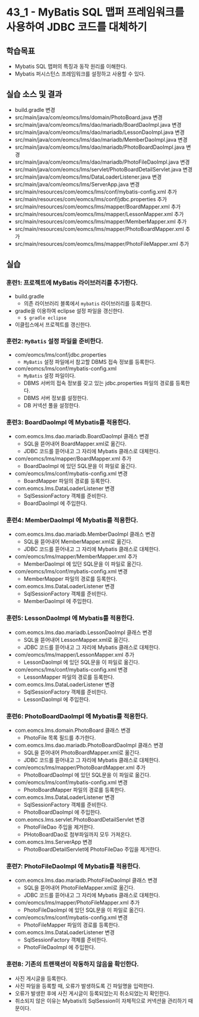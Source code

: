 # 43_1 - MyBatis SQL 맵퍼 프레임워크를 사용하여 JDBC 코드를 대체하기

## 학습목표

- Mybatis SQL 맵퍼의 특징과 동작 원리를 이해한다.
- Mybatis 퍼시스턴스 프레임워크를 설정하고 사용할 수 있다. 

## 실습 소스 및 결과

- build.gradle 변경
- src/main/java/com/eomcs/lms/domain/PhotoBoard.java 변경
- src/main/java/com/eomcs/lms/dao/mariadb/BoardDaoImpl.java 변경
- src/main/java/com/eomcs/lms/dao/mariadb/LessonDaoImpl.java 변경
- src/main/java/com/eomcs/lms/dao/mariadb/MemberDaoImpl.java 변경
- src/main/java/com/eomcs/lms/dao/mariadb/PhotoBoardDaoImpl.java 변경
- src/main/java/com/eomcs/lms/dao/mariadb/PhotoFileDaoImpl.java 변경
- src/main/java/com/eomcs/lms/servlet/PhotoBoardDetailServlet.java 변경
- src/main/java/com/eomcs/lms/DataLoaderListener.java 변경
- src/main/java/com/eomcs/lms/ServerApp.java 변경
- src/main/resources/com/eomcs/lms/conf/mybatis-config.xml 추가
- src/main/resources/com/eomcs/lms/conf/jdbc.properties 추가
- src/main/resources/com/eomcs/lms/mapper/BoardMapper.xml 추가
- src/main/resources/com/eomcs/lms/mapper/LessonMapper.xml 추가
- src/main/resources/com/eomcs/lms/mapper/MemberMapper.xml 추가
- src/main/resources/com/eomcs/lms/mapper/PhotoBoardMapper.xml 추가
- src/main/resources/com/eomcs/lms/mapper/PhotoFileMapper.xml 추가

## 실습  

### 훈련1: 프로젝트에 MyBatis 라이브러리를 추가한다.

- build.gradle   
  - 의존 라이브러리 블록에서 `mybatis` 라이브러리를 등록한다.
- gradle을 이용하여 eclipse 설정 파일을 갱신한다.
  - `$ gradle eclipse`
- 이클립스에서 프로젝트를 갱신한다.
  
### 훈련2: `MyBatis` 설정 파일을 준비한다.

- com/eomcs/lms/conf/jdbc.properties
    - `MyBatis` 설정 파일에서 참고할 DBMS 접속 정보를 등록한다.
- com/eomcs/lms/conf/mybatis-config.xml
    - `MyBatis` 설정 파일이다.
    - DBMS 서버의 접속 정보를 갖고 있는 jdbc.properties 파일의 경로를 등록한다.
    - DBMS 서버 정보를 설정한다.
    - DB 커넥션 풀을 설정한다.

### 훈련3: BoardDaoImpl 에 Mybatis를 적용한다.

- com.eomcs.lms.dao.mariadb.BoardDaoImpl 클래스 변경
  - SQL을 뜯어내어 BoardMapper.xml로 옮긴다.
  - JDBC 코드를 뜯어내고 그 자리에 Mybatis 클래스로 대체한다.
- com/eomcs/lms/mapper/BoardMapper.xml 추가
  - BoardDaoImpl 에 있던 SQL문을 이 파일로 옮긴다.
- com/eomcs/lms/conf/mybatis-config.xml 변경 
  - BoardMapper 파일의 경로를 등록한다.
- com.eomcs.lms.DataLoaderListener 변경
  - SqlSessionFactory 객체를 준비한다.
  - BoardDaoImpl 에 주입한다.

### 훈련4: MemberDaoImpl 에 Mybatis를 적용한다.

- com.eomcs.lms.dao.mariadb.MemberDaoImpl 클래스 변경
  - SQL을 뜯어내어 MemberMapper.xml로 옮긴다.
  - JDBC 코드를 뜯어내고 그 자리에 Mybatis 클래스로 대체한다.
- com/eomcs/lms/mapper/MemberMapper.xml 추가
  - MemberDaoImpl 에 있던 SQL문을 이 파일로 옮긴다.
- com/eomcs/lms/conf/mybatis-config.xml 변경 
  - MemberMapper 파일의 경로를 등록한다.
- com.eomcs.lms.DataLoaderListener 변경
  - SqlSessionFactory 객체를 준비한다.
  - MemberDaoImpl 에 주입한다.

### 훈련5: LessonDaoImpl 에 Mybatis를 적용한다.

- com.eomcs.lms.dao.mariadb.LessonDaoImpl 클래스 변경
  - SQL을 뜯어내어 LessonMapper.xml로 옮긴다.
  - JDBC 코드를 뜯어내고 그 자리에 Mybatis 클래스로 대체한다.
- com/eomcs/lms/mapper/LessonMapper.xml 추가
  - LessonDaoImpl 에 있던 SQL문을 이 파일로 옮긴다.
- com/eomcs/lms/conf/mybatis-config.xml 변경 
  - LessonMapper 파일의 경로를 등록한다.
- com.eomcs.lms.DataLoaderListener 변경
  - SqlSessionFactory 객체를 준비한다.
  - LessonDaoImpl 에 주입한다.

### 훈련6: PhotoBoardDaoImpl 에 Mybatis를 적용한다.

- com.eomcs.lms.domain.PhotoBoard 클래스 변경
  - PhotoFile 목록 필드를 추가한다.
- com.eomcs.lms.dao.mariadb.PhotoBoardDaoImpl 클래스 변경
  - SQL을 뜯어내어 PhotoBoardMapper.xml로 옮긴다.
  - JDBC 코드를 뜯어내고 그 자리에 Mybatis 클래스로 대체한다.
- com/eomcs/lms/mapper/PhotoBoardMapper.xml 추가
  - PhotoBoardDaoImpl 에 있던 SQL문을 이 파일로 옮긴다.
- com/eomcs/lms/conf/mybatis-config.xml 변경 
  - PhotoBoardMapper 파일의 경로를 등록한다.
- com.eomcs.lms.DataLoaderListener 변경
  - SqlSessionFactory 객체를 준비한다.
  - PhotoBoardDaoImpl 에 주입한다.
- com.eomcs.lms.servlet.PhotoBoardDetailServlet 변경
  - PhotoFileDao 주입을 제거한다.
  - PHotoBoardDao로 첨부파일까지 모두 가져온다.
- com.eomcs.lms.ServerApp 변경
  - PhotoBoardDetailServlet에 PhotoFileDao 주입을 제거한다.
  
### 훈련7: PhotoFileDaoImpl 에 Mybatis를 적용한다.

- com.eomcs.lms.dao.mariadb.PhotoFileDaoImpl 클래스 변경
  - SQL을 뜯어내어 PhotoFileMapper.xml로 옮긴다.
  - JDBC 코드를 뜯어내고 그 자리에 Mybatis 클래스로 대체한다.
- com/eomcs/lms/mapper/PhotoFileMapper.xml 추가
  - PhotoFileDaoImpl 에 있던 SQL문을 이 파일로 옮긴다.
- com/eomcs/lms/conf/mybatis-config.xml 변경 
  - PhotoFileMapper 파일의 경로를 등록한다.
- com.eomcs.lms.DataLoaderListener 변경
  - SqlSessionFactory 객체를 준비한다.
  - PhotoFileDaoImpl 에 주입한다.

### 훈련8: 기존의 트랜잭션이 작동하지 않음을 확인한다.

- 사진 게시글을 등록한다.
- 사진 파일을 등록할 때, 오류가 발생하도록 긴 파일명을 입력한다.
- 오류가 발생한 후에 사진 게시글이 등록되었는지 취소되었는지 확인한다.
- 취소되지 않은 이유는 Mybatis의 SqlSession이 자체적으로 커넥션을 관리하기 때문이다.
